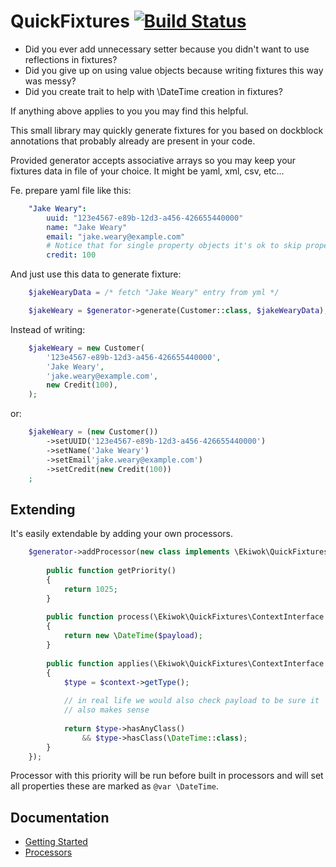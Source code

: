 # QuickFixtures [![Build Status](https://travis-ci.org/ekiwok/QuickFixtures.svg?branch=master)](https://travis-ci.org/ekiwok/QuickFixtures)

- Did you ever add unnecessary setter because you didn't want to use
reflections in fixtures?
- Did you give up on using value objects because writing fixtures this way
was messy?
- Did you create trait to help with \DateTime creation in fixtures?

If anything above applies to you you may find this helpful.

This small library may quickly generate fixtures for you based on
dockblock annotations that probably already are present in your code.

Provided generator accepts associative arrays so you may keep your
fixtures data in file of your choice. It might be yaml, xml, csv, etc...
 
Fe. prepare yaml file like this:
 
 ```yml
     "Jake Weary":
         uuid: "123e4567-e89b-12d3-a456-426655440000"
         name: "Jake Weary"
         email: "jake.weary@example.com"
         # Notice that for single property objects it's ok to skip property name
         credit: 100
 ```
 
 And just use this data to generate fixture:
 
 ```php
     $jakeWearyData = /* fetch "Jake Weary" entry from yml */
 
     $jakeWeary = $generator->generate(Customer::class, $jakeWearyData);
 ```

 
Instead of writing:

```php
    $jakeWeary = new Customer(
        '123e4567-e89b-12d3-a456-426655440000',
        'Jake Weary',
        'jake.weary@example.com',
        new Credit(100),
    );
```

or:

```php
    $jakeWeary = (new Customer())
        ->setUUID('123e4567-e89b-12d3-a456-426655440000')
        ->setName('Jake Weary')
        ->setEmail'jake.weary@example.com')
        ->setCredit(new Credit(100))
    ;
```

## Extending

It's easily extendable by adding your own processors.

```php
    $generator->addProcessor(new class implements \Ekiwok\QuickFixtures\Processor\PrioritisedProcessorInterface{
    
        public function getPriority()
        {
            return 1025;
        }
    
        public function process(\Ekiwok\QuickFixtures\ContextInterface $context, $payload, \Ekiwok\QuickFixtures\GeneratorInterface $generator)
        {
            return new \DateTime($payload);
        }
    
        public function applies(\Ekiwok\QuickFixtures\ContextInterface $context, $payload)
        {
            $type = $context->getType();
            
            // in real life we would also check payload to be sure it
            // also makes sense
    
            return $type->hasAnyClass()
                && $type->hasClass(\DateTime::class);
        }
    });
```

Processor with this priority will be run before built in processors
and will set all properties these are marked as `@var \DateTime`.
 
## Documentation

- [Getting Started](/doc/Getting_Started.md)
- [Processors](/doc/Processors.md)
